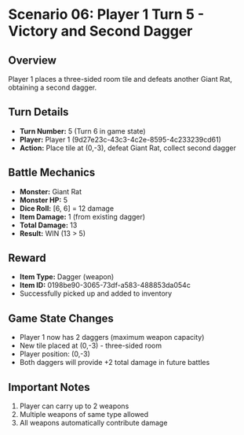 # Scenario 06: Player 1 Turn 5 - Victory and Second Dagger

## Overview
Player 1 places a three-sided room tile and defeats another Giant Rat, obtaining a second dagger.

## Turn Details
- **Turn Number:** 5 (Turn 6 in game state)
- **Player:** Player 1 (9d27e23c-43c3-4c2e-8595-4c233239cd61)
- **Action:** Place tile at (0,-3), defeat Giant Rat, collect second dagger

## Battle Mechanics
- **Monster:** Giant Rat
- **Monster HP:** 5
- **Dice Roll:** [6, 6] = 12 damage
- **Item Damage:** 1 (from existing dagger)
- **Total Damage:** 13
- **Result:** WIN (13 > 5)

## Reward
- **Item Type:** Dagger (weapon)
- **Item ID:** 0198be90-3065-73df-a583-488853da054c
- Successfully picked up and added to inventory

## Game State Changes
- Player 1 now has 2 daggers (maximum weapon capacity)
- New tile placed at (0,-3) - three-sided room
- Player position: (0,-3)
- Both daggers will provide +2 total damage in future battles

## Important Notes
1. Player can carry up to 2 weapons
2. Multiple weapons of same type allowed
3. All weapons automatically contribute damage